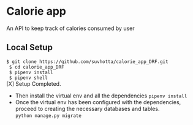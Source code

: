# Calorie app
An API to keep track of calories consumed by user

## Local Setup
`$ git clone https://github.com/suvhotta/calorie_app_DRF.git`<br/>`
 $ cd calorie_app_DRF`<br/>`
 $ pipenv install`<br/>`
 $ pipenv shell`<br/>
 [X] Setup Completed.
- Then install the virtual env and all the dependencies `pipenv install` <br/>
- Once the virtual env has been configured with the dependencies, proceed to creating the necessary databases and tables. <br/> `python manage.py migrate`
